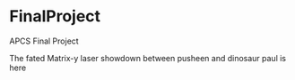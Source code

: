 # FinalProject
APCS Final Project 

The fated Matrix-y laser showdown between pusheen and dinosaur paul is here
